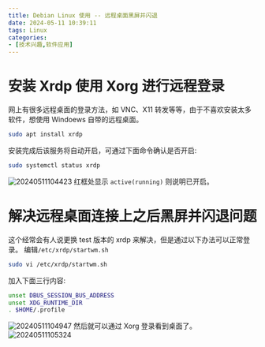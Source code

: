 ```yaml
---
title: Debian Linux 使用 -- 远程桌面黑屏并闪退
date: 2024-05-11 10:39:11
tags: Linux
categories:
- [技术兴趣,软件应用]
---
```

# 安装 Xrdp 使用 Xorg 进行远程登录
网上有很多远程桌面的登录方法，如 VNC、X11 转发等等，由于不喜欢安装太多软件，想使用 Windoews 自带的远程桌面。
```bash
sudo apt install xrdp
```
<!--more-->
安装完成后该服务将自动开启，可通过下面命令确认是否开启:
```bash
sudo systemctl status xrdp
```
![20240511104423](https://raw.githubusercontent.com/shenguosai/MyPic/img/img/20240511104423.png)
红框处显示 `active(running)` 则说明已开启。
# 解决远程桌面连接上之后黑屏并闪退问题
这个经常会有人说更换 test 版本的 xrdp 来解决，但是通过以下办法可以正常登录。
编辑`/etc/xrdp/startwm.sh`
```bash
sudo vi /etc/xrdp/startwm.sh
```
加入下面三行内容:
```bash
unset DBUS_SESSION_BUS_ADDRESS
unset XDG_RUNTIME_DIR
. $HOME/.profile
```
![20240511104947](https://raw.githubusercontent.com/shenguosai/MyPic/img/img/20240511104947.png)
然后就可以通过 Xorg 登录看到桌面了。
![20240511105324](https://raw.githubusercontent.com/shenguosai/MyPic/img/img/20240511105324.png)
